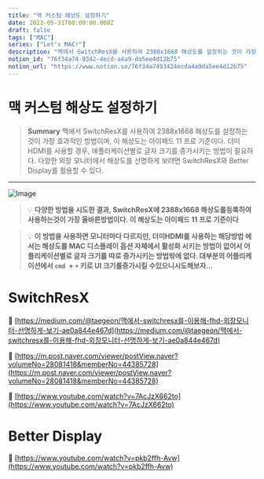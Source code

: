 ```yaml
---
title: "맥 커스텀 해상도 설정하기"
date: 2023-05-31T00:00:00.000Z
draft: false
tags: ["MAC"]
series: ["Let's MAC!"]
description: "맥에서 SwitchResX를 사용하여 2388x1668 해상도를 설정하는 것이 가장 효과적인 방법이며, 이 해상도는 아이패드 11 프로 기준이다. 더미 HDMI를 사용할 경우, 애플리케이션별로 글자 크기를 증가시키는 방법이 필요하다. 다양한 외장 모니터에서 해상도를 선명하게 보려면 SwitchResX와 Better Display를 활용할 수 있다."
notion_id: "76f34a74-9342-4ecd-a4a9-da5ee4d12b75"
notion_url: "https://www.notion.so/76f34a7493424ecda4a9da5ee4d12b75"
---
```


# 맥 커스텀 해상도 설정하기

> **Summary**
> 맥에서 SwitchResX를 사용하여 2388x1668 해상도를 설정하는 것이 가장 효과적인 방법이며, 이 해상도는 아이패드 11 프로 기준이다. 더미 HDMI를 사용할 경우, 애플리케이션별로 글자 크기를 증가시키는 방법이 필요하다. 다양한 외장 모니터에서 해상도를 선명하게 보려면 SwitchResX와 Better Display를 활용할 수 있다.

---

![Image](https://www.madrau.com/srx_download/files/srx_monitor_dld002blogo.jpg)

> 💡 **다양한 방법을 시도한 결과, SwitchResX에 2388x1668 해상도를등록하여 사용하는것이 가장 올바른방법이다. 이 해상도는 아이패드 11 프로 기준이다**

> 💡 **이 방법을 사용하면 모니터마다 다르지만, 더미HDMI를 사용하는 해당방법 에서는 해상도를 MAC 디스플레이 옵션 자체에서 활성화 시키는 방법이 없어서 어플리케이션별로 글자 크기를 따로 증가시키는 방법밖에 없다.  대부분의 어플리케이션에서 `cmd `+ `+` 키로 UI 크기를증가시킬 수있으니시도해보자…**

#  SwitchResX

🔗 [https://medium.com/@taegeon/맥에서-switchresx를-이용해-fhd-외장모니터-선명하게-보기-ae0a844e467d](https://medium.com/@taegeon/맥에서-switchresx를-이용해-fhd-외장모니터-선명하게-보기-ae0a844e467d)

🔗 [https://m.post.naver.com/viewer/postView.naver?volumeNo=28081418&memberNo=44385728](https://m.post.naver.com/viewer/postView.naver?volumeNo=28081418&memberNo=44385728)

🔗 [https://www.youtube.com/watch?v=7AcJzX662to](https://www.youtube.com/watch?v=7AcJzX662to)

# Better Display

🔗 [https://www.youtube.com/watch?v=pkb2ffh-Avw](https://www.youtube.com/watch?v=pkb2ffh-Avw)

